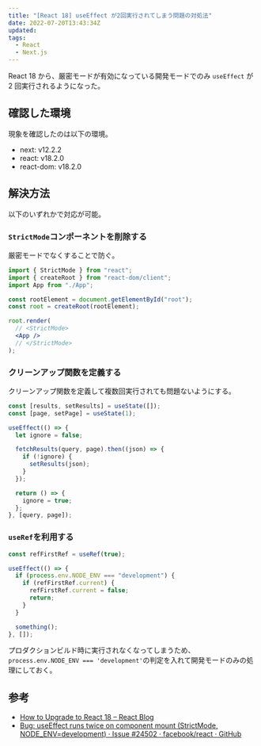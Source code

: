 ```yaml
---
title: "[React 18] useEffect が2回実行されてしまう問題の対処法"
date: 2022-07-20T13:43:34Z
updated:
tags:
  - React
  - Next.js
---
```


React 18 から、厳密モードが有効になっている開発モードでのみ `useEffect` が 2 回実行されるようになった。

## 確認した環境

現象を確認したのは以下の環境。

- next: v12.2.2
- react: v18.2.0
- react-dom: v18.2.0

## 解決方法

以下のいずれかで対応が可能。

### `StrictMode`コンポーネントを削除する

厳密モードでなくすることで防ぐ。

```jsx
import { StrictMode } from "react";
import { createRoot } from "react-dom/client";
import App from "./App";

const rootElement = document.getElementById("root");
const root = createRoot(rootElement);

root.render(
  // <StrictMode>
  <App />
  // </StrictMode>
);
```

### クリーンアップ関数を定義する

クリーンアップ関数を定義して複数回実行されても問題ないようにする。

```jsx
const [results, setResults] = useState([]);
const [page, setPage] = useState(1);

useEffect(() => {
  let ignore = false;

  fetchResults(query, page).then((json) => {
    if (!ignore) {
      setResults(json);
    }
  });

  return () => {
    ignore = true;
  };
}, [query, page]);
```

### `useRef`を利用する

```jsx
const refFirstRef = useRef(true);

useEffect(() => {
  if (process.env.NODE_ENV === "development") {
    if (refFirstRef.current) {
      refFirstRef.current = false;
      return;
    }
  }

  something();
}, []);
```

プロダクションビルド時に実行されなくなってしまうため、`process.env.NODE_ENV === 'development'`の判定を入れて開発モードのみの処理にしておく。

## 参考

- [How to Upgrade to React 18 – React Blog](https://reactjs.org/blog/2022/03/08/react-18-upgrade-guide.html)
- [Bug: useEffect runs twice on component mount (StrictMode, NODE_ENV=development) · Issue #24502 · facebook/react · GitHub](https://github.com/facebook/react/issues/24502)
